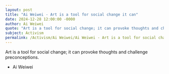 ```yaml
---
layout: post
title: "Ai Weiwei - Art is a tool for social change it can"
date: 2024-12-28 12:00:00 -0000
author: Ai Weiwei
quote: "Art is a tool for social change; it can provoke thoughts and challenge preconceptions."
subject: Activism
permalink: /Activism/Ai Weiwei/Ai Weiwei - Art is a tool for social change it can
---
```


Art is a tool for social change; it can provoke thoughts and challenge preconceptions.

- Ai Weiwei
